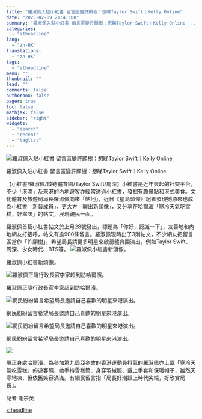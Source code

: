 ```yaml
---
title: "羅淑佩入駐小紅書 留言區變許願樹：想睇Taylor Swift︱Kelly Online"
date: "2025-02-09 21:41:00"
summary: "羅淑佩入駐小紅書 留言區變許願樹：想睇Taylor Swift︱Kelly Online  ..."
categories:
  - "stheadline"
lang:
  - "zh-HK"
translations:
  - "zh-HK"
tags:
  - "stheadline"
menu: ""
thumbnail: ""
lead: ""
comments: false
authorbox: false
pager: true
toc: false
mathjax: false
sidebar: "right"
widgets:
  - "search"
  - "recent"
  - "taglist"
---
```


![羅淑佩入駐小紅書 留言區變許願樹：想睇Taylor Swift︱Kelly Online](https://image.stheadline.com/f/680p0/0x0/100/none/0306c7b19e7dd609d0ebdffe42fc6aa6/stheadline/inewsmedia/20250209/_2025020921353665474.jpg)

羅淑佩入駐小紅書 留言區變許願樹：想睇Taylor Swift︱Kelly Online




【小紅書/羅淑佩/啟德體育園/Taylor Swift/周深】小紅書是近年興起的社交平台，不少「港漂」及來港的內地遊客亦經常透過小紅書，發掘有趣景點和港式美食。文化體育及旅遊局局長羅淑佩向來「貼地」，近日《星島頭條》記者發現她原來也成為[小紅書](https://www.xiaohongshu.com/user/profile/6348b430000000001802fa8b?xsec_token=ABfwyKrviCH8cCjHamPZwBwzn6TcVxBbC8u0_B5uszAhA=&xsec_source=pc_note)「新晉成員」，更大方「曬出新頭像」，又分享在哈爾濱「寒冷天氣吃雪糕，好滋味」的帖文，展現親民一面。

羅淑佩首篇小紅書帖文於上月28號發出，標題為「你好，認識一下」，友善地和內地網友打招呼，帖文有逾900條留言。羅淑佩現時出了3則帖文，不少網友把留言區當作「許願樹」，希望局長請更多明星來啟德體育園演出，例如Taylor Swift、周深、少女時代、BTS等。
 ![羅淑佩小紅書新頭像。](https://image.hkhl.hk/f/1024p0/0x0/100/none/42cc3c31814b8efaeb383a4484d1b2f1/2025-02/_1__Rosanna_Law___.jpg)


羅淑佩小紅書新頭像。



 ![羅淑佩正隨行政長官李家超到訪哈爾濱。](https://image.hkhl.hk/f/1024p0/0x0/100/none/8f23df432bf23e8de6de79b844179d82/2025-02/_1__Rosanna_Law____0.jpg)


羅淑佩正隨行政長官李家超到訪哈爾濱。



 ![網民紛紛留言希望局長邀請自己喜歡的明星來港演出。](https://image.hkhl.hk/f/1024p0/0x0/100/none/b69e6ee8b441fa53b3e2654ab2fed2a9/2025-02/00111_4_.jpg)


網民紛紛留言希望局長邀請自己喜歡的明星來港演出。



 ![網民紛紛留言希望局長邀請自己喜歡的明星來港演出。](https://image.hkhl.hk/f/1024p0/0x0/100/none/114cb885ef7ea4724dd118c921675db5/2025-02/00222.jpg)


網民紛紛留言希望局長邀請自己喜歡的明星來港演出。



 ![](https://image.hkhl.hk/f/1024p0/0x0/100/none/366e862a5abaa7eade93649f3cdbec62/2025-02/00333.png)





現正身處哈爾濱、為參加第九屆亞冬會的香港運動員打氣的羅淑佩亦上載「寒冷天氣吃雪糕」的遊客照，她手持雪糕筒、身穿羽絨服、戴上手套和保暖帽子，雖然天寒地凍，但依舊笑容滿滿。有網民留言指「局長好潮跟上時代尖端，好欣賞局長」。

記者 謝宗英

[stheadline](https://std.stheadline.com/realtime/article/2051776/即時-港聞-羅淑佩入駐小紅書-留言區變許願樹-想睇Taylor-Swift︱Kelly-Online)

